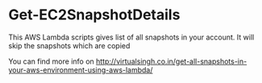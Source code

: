# Get-EC2SnapshotDetails

This AWS Lambda scripts gives list of all snapshots in your account. It will skip the snapshots which are copied

You can find more info on http://virtualsingh.co.in/get-all-snapshots-in-your-aws-environment-using-aws-lambda/
